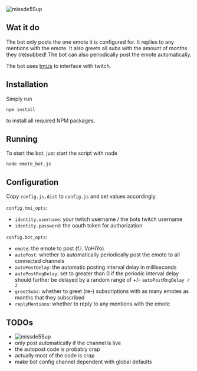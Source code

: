 ![missde5Sup][missde5Sup3]


## Wat it do

The bot only posts the one emote it is configured for.
It replies to any mentions with the emote. It also greets all subs with the amount of months they (re)subbed!
The bot can also periodically post the emote automatically.

The bot uses [tmi.js][tmijs] to interface with twitch.


## Installation

Simply run
```shell
npm install
```
to install all required NPM packages.


## Running

To start the bot, just start the script with node
```shell
node emote_bot.js
```


## Configuration

Copy `config.js.dist` to `config.js` and set values accordingly.

`config.tmi_opts`:

* `identity.username`: your twitch username / the bots twitch username
* `identity.password`: the oauth token for authorization


`config.bot_opts`:

* `emote`: the emote to post (f.i. VoHiYo)
* `autoPost`: whether to automatically periodically post the emote to all connected channels
* `autoPostDelay`: the automatic posting interval delay in milliseconds
* `autoPostRngDelay`: set to greater than 0 if the periodic interval delay should further be delayed by a random range of +/- `autoPostRngDelay / 2`
* `greetSubs`: whether to greet (re-) subscriptions with as many emotes as months that they subscribed
* `replyMentions`: whether to reply to any mentions with the emote


## TODOs

* ![missde5Sup][missde5sup1]
* only post automatically if the channel is live
* the autopost code is probably crap
* actually most of the code is crap
* make bot config channel dependent with global defaults


[missde5sup3]: https://static-cdn.jtvnw.net/emoticons/v1/1750968/3.0 "Check out MissDeerFace on Twitch.tv!"
[missde5sup1]: https://static-cdn.jtvnw.net/emoticons/v1/1750968/1.0 "Check out MissDeerFace on Twitch.tv!"
[tmijs]: https://docs.tmijs.org/
